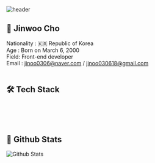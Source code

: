 
  
![header](https://capsule-render.vercel.app/api?type=venom&height=250&text=I'm%20Jinoo&fontSize=75&color=0:efbad6,100:dadafc&section=header&fontColor=1e1e1e&stroke=b678c4)

## 🧷 Jinwoo Cho
Nationality : 🇰🇷 Republic of Korea<br/>
Age : Born on March 6, 2000 <br/>
Field: Front-end developer<br/>
Email : jinoo0306@naver.com / jinoo030618@gmail.com <br/>
<br/>

## 🛠️ Tech Stack
<br/>
<br/>
<br/>

## 👻 Github Stats
![Github Stats](https://github-readme-stats.vercel.app/api?username=Jinoo&show_icons=true&theme=buefy)
<br/>
